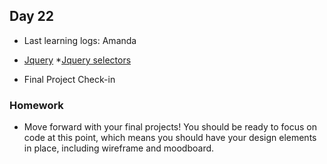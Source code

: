 ## Day 22

* Last learning logs: Amanda

* [Jquery](https://api.jquery.com/)
    *[Jquery selectors](https://www.w3schools.com/jquery/jquery_selectors.asp)
    
* Final Project Check-in

### Homework

* Move forward with your final projects! You should be ready to focus on code at this point, which means you should have your design elements in place, including wireframe and moodboard. 
